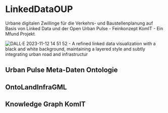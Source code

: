 # LinkedDataOUP

Urbane digitalen Zwillinge für die Verkehrs- und Baustellenplanung auf Basis von Linked Data und der Open Urban Pulse - Feinkonzept
KomIT - Ein Mfund Projekt

![DALL·E 2023-11-12 14 51 52 - A refined linked data visualization with a black and white background, maintaining a layered style and subtly integrating urban road and infrastructur](https://github.com/LukasCocineroDKSR/LinkedDataOUP/assets/82095473/61a2ac21-f5e0-48ef-9176-5814555c8507)


## Urban Pulse Meta-Daten Ontologie



## OntoLandInfraGML



## Knowledge Graph KomIT


